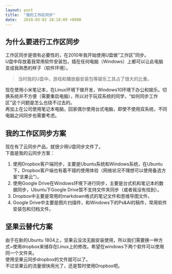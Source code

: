 ```yaml
---
layout: post
title:  "我的工作区同步"
date:   2018-03-02 18:18:09 +0800
---
```

## 为什么要进行工作区同步
工作区同步是很有必要性的，在2010年我开始使用U盘做“工作区”同步。  
U盘中存放着我常用软件安装包，插在任何电脑（Windows）上都可以让此电脑变成我熟悉的样子（软件环境）。  
> 当时我的U盘中，游戏和播放器安装包等娱乐工具占了很大的比重。

现在使用小米笔记本，在Linux环境下做开发，Windows10环境下办公和娱乐。切换系统并不方便（需要重启电脑），所以对于玩双系统的同学，“如何同步工作区”这个问题是怎么也绕不过去的。  
再加上在公司使用笔记本电脑，回家偶尔使用台式电脑，即使不使用双系统，不同电脑之间同步也需要考虑。

## 我的工作区同步方案
现在有了云同步产品，就很少用U盘同步文件了。  
下面是我的云同步方案：
1. 使用Dropbox客户端同步，主要是Ubuntu系统和Windows系统，在Ubuntu下，Dropbox客户端也有着不错的使用体验（网络状况不理想可以使用备选方案“坚果云”）。
2. 使用Google Drive在Windows环境下进行同步，主要是台式机和笔记本的数据同步，Ubuntu下Google Drive暂不支持文件夹同步（或者我没有找到）。
3. Dropbox中主要是常用的markdown格式的笔记文件和思维导图文件。
4. Google Drive中主要是图片扫描件，和Windows下的Ps&Ai的稿件，常用软件安装包和归档文件。

## 坚果云替代方案

由于在新的Ubuntu 1804上，坚果云没法无脑安装使用，所以我们需要换一种方式~使用dropbox来储存在Linux上的修改。希望在windows下两个软件可以使用同一个文件夹。  
使用坚果云同步dropbox的文件就可以了。  
不过坚果云的流量很快用光了，还是暂时使用Dropbox吧。  
